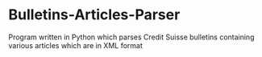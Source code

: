 # Bulletins-Articles-Parser
Program written in Python which parses Credit Suisse bulletins containing various articles which are in XML format 
